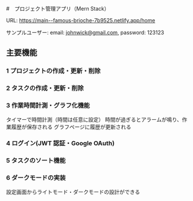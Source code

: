 #　プロジェクト管理アプリ（Mern Stack）

URL: https://main--famous-brioche-7b9525.netlify.app/home

サンプルユーザー: email: johnwick@gmail.com, password: 123123

## 主要機能

### 1 プロジェクトの作成・更新・削除

### 2 タスクの作成・更新・削除

### 3 作業時間計測・グラフ化機能

タイマーで時間計測（時間は任意に設定）
時間が過ぎるとアラームが鳴り、作業履歴が保存される
グラフページに履歴が更新される

### 4 ログイン(JWT 認証・Google OAuth)

### 5 タスクのソート機能

### 6 ダークモードの実装

設定画面からライトモード・ダークモードの設計ができる
